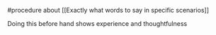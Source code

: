 #procedure  about [[Exactly what words to say in specific scenarios]]

Doing this before hand shows experience and thoughtfulness